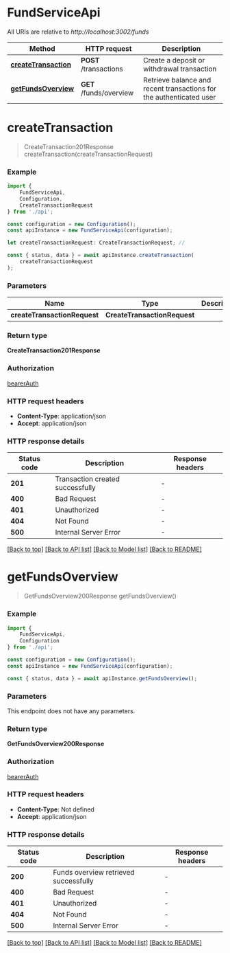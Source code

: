 # FundServiceApi

All URIs are relative to *http://localhost:3002/funds*

|Method | HTTP request | Description|
|------------- | ------------- | -------------|
|[**createTransaction**](#createtransaction) | **POST** /transactions | Create a deposit or withdrawal transaction|
|[**getFundsOverview**](#getfundsoverview) | **GET** /funds/overview | Retrieve balance and recent transactions for the authenticated user|

# **createTransaction**
> CreateTransaction201Response createTransaction(createTransactionRequest)


### Example

```typescript
import {
    FundServiceApi,
    Configuration,
    CreateTransactionRequest
} from './api';

const configuration = new Configuration();
const apiInstance = new FundServiceApi(configuration);

let createTransactionRequest: CreateTransactionRequest; //

const { status, data } = await apiInstance.createTransaction(
    createTransactionRequest
);
```

### Parameters

|Name | Type | Description  | Notes|
|------------- | ------------- | ------------- | -------------|
| **createTransactionRequest** | **CreateTransactionRequest**|  | |


### Return type

**CreateTransaction201Response**

### Authorization

[bearerAuth](../README.md#bearerAuth)

### HTTP request headers

 - **Content-Type**: application/json
 - **Accept**: application/json


### HTTP response details
| Status code | Description | Response headers |
|-------------|-------------|------------------|
|**201** | Transaction created successfully |  -  |
|**400** | Bad Request |  -  |
|**401** | Unauthorized |  -  |
|**404** | Not Found |  -  |
|**500** | Internal Server Error |  -  |

[[Back to top]](#) [[Back to API list]](../README.md#documentation-for-api-endpoints) [[Back to Model list]](../README.md#documentation-for-models) [[Back to README]](../README.md)

# **getFundsOverview**
> GetFundsOverview200Response getFundsOverview()


### Example

```typescript
import {
    FundServiceApi,
    Configuration
} from './api';

const configuration = new Configuration();
const apiInstance = new FundServiceApi(configuration);

const { status, data } = await apiInstance.getFundsOverview();
```

### Parameters
This endpoint does not have any parameters.


### Return type

**GetFundsOverview200Response**

### Authorization

[bearerAuth](../README.md#bearerAuth)

### HTTP request headers

 - **Content-Type**: Not defined
 - **Accept**: application/json


### HTTP response details
| Status code | Description | Response headers |
|-------------|-------------|------------------|
|**200** | Funds overview retrieved successfully |  -  |
|**400** | Bad Request |  -  |
|**401** | Unauthorized |  -  |
|**404** | Not Found |  -  |
|**500** | Internal Server Error |  -  |

[[Back to top]](#) [[Back to API list]](../README.md#documentation-for-api-endpoints) [[Back to Model list]](../README.md#documentation-for-models) [[Back to README]](../README.md)

